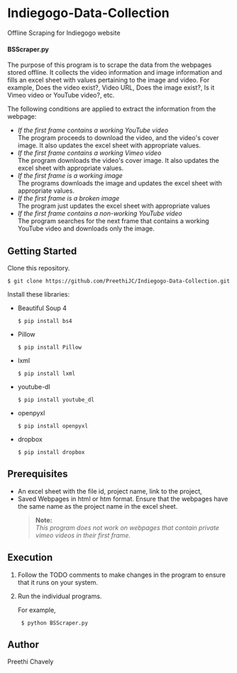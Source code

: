 # Indiegogo-Data-Collection
Offline Scraping for Indiegogo website
#### BSScraper.py
The purpose of this program is to scrape the data from the webpages stored offline. It collects the video information and image information and fills an excel sheet with values pertaining to the image and video. For example, Does the video exist?, Video URL, Does the image exist?, Is it Vimeo video or YouTube video?, etc.

The following conditions are applied to extract the information from the webpage:
* *If the first frame contains a working YouTube video*  
  The program proceeds to download the video, and the video's cover image. It also updates the excel sheet with appropriate values.
* *If the first frame contains a working Vimeo video*  
  The program downloads the video's cover image. It also updates the excel sheet with appropriate values.
* *If the first frame is a working image*  
  The programs downloads the image and updates the excel sheet with appropriate values.
* *If the first frame is a broken image*  
  The program just updates the excel sheet with appropriate values
* *If the first frame contains a non-working YouTube video*  
  The program searches for the next frame that contains a working YouTube video and downloads only the image.
 

## Getting Started

Clone this repository.

    $ git clone https://github.com/PreethiJC/Indiegogo-Data-Collection.git

Install these libraries:
* Beautiful Soup 4
  ```
  $ pip install bs4
  ```
* Pillow
  ```
  $ pip install Pillow
  ```
* lxml
  ```
  $ pip install lxml
  ```
* youtube-dl
  ```
  $ pip install youtube_dl
  ```
* openpyxl
  ```
  $ pip install openpyxl
  ```
* dropbox
  ```
  $ pip install dropbox
  ```
## Prerequisites
* An excel sheet with the file id, project name, link to the project, <custom fields>
* Saved Webpages in html or htm format. Ensure that the webpages have the same name as the project name in the excel sheet.  
  >**Note:**  
  >*This program does not work on webpages that contain private vimeo videos in their first frame.*   

## Execution
1. Follow the TODO comments to make changes in the program to ensure that it runs on your system.

2. Run the individual programs.

    For example,

        $ python BSScraper.py 

## Author
Preethi Chavely
